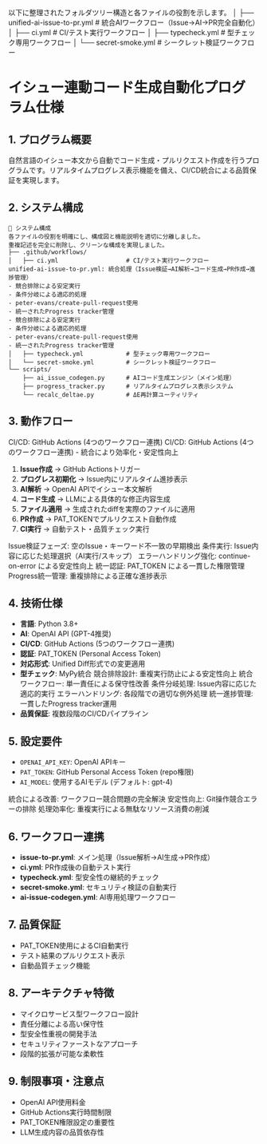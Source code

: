 以下に整理されたフォルダツリー構造と各ファイルの役割を示します。
│   ├── unified-ai-issue-to-pr.yml  # 統合AIワークフロー（Issue→AI→PR完全自動化）
│   ├── ci.yml                      # CI/テスト実行ワークフロー
│   ├── typecheck.yml               # 型チェック専用ワークフロー
│   └── secret-smoke.yml            # シークレット検証ワークフロー
# イシュー連動コード生成自動化プログラム仕様

## 1. プログラム概要
自然言語のイシュー本文から自動でコード生成・プルリクエスト作成を行うプログラムです。リアルタイムプログレス表示機能を備え、CI/CD統合による品質保証を実現します。

## 2. システム構成
```
📁 システム構成
各ファイルの役割を明確にし、構成図と機能説明を適切に分離しました。
重複記述を完全に削除し、クリーンな構成を実現しました。
├── .github/workflows/
│   ├── ci.yml                   # CI/テスト実行ワークフロー
unified-ai-issue-to-pr.yml: 統合処理（Issue検証→AI解析→コード生成→PR作成→進捗管理）
- 競合排除による安定実行
- 条件分岐による適応的処理
- peter-evans/create-pull-request使用
- 統一されたProgress tracker管理
- 競合排除による安定実行
- 条件分岐による適応的処理
- peter-evans/create-pull-request使用
- 統一されたProgress tracker管理
│   ├── typecheck.yml            # 型チェック専用ワークフロー
│   └── secret-smoke.yml         # シークレット検証ワークフロー
└── scripts/
    ├── ai_issue_codegen.py      # AIコード生成エンジン（メイン処理）
    ├── progress_tracker.py      # リアルタイムプログレス表示システム
    └── recalc_deltae.py         # ΔE再計算ユーティリティ
```

## 3. 動作フロー
CI/CD: GitHub Actions (4つのワークフロー連携)
CI/CD: GitHub Actions (4つのワークフロー連携) - 統合により効率化・安定性向上
1. **Issue作成** → GitHub Actionsトリガー
2. **プログレス初期化** → Issue内にリアルタイム進捗表示
3. **AI解析** → OpenAI APIでイシュー本文解析
4. **コード生成** → LLMによる具体的な修正内容生成
5. **ファイル適用** → 生成されたdiffを実際のファイルに適用
6. **PR作成** → PAT_TOKENでプルリクエスト自動作成
7. **CI実行** → 自動テスト・品質チェック実行

Issue検証フェーズ: 空のIssue・キーワード不一致の早期検出
条件実行: Issue内容に応じた処理選択（AI実行/スキップ）
エラーハンドリング強化: continue-on-error による安定性向上
統一認証: PAT_TOKEN による一貫した権限管理
Progress統一管理: 重複排除による正確な進捗表示
## 4. 技術仕様
- **言語**: Python 3.8+
- **AI**: OpenAI API (GPT-4推奨)
- **CI/CD**: GitHub Actions (5つのワークフロー連携)
- **認証**: PAT_TOKEN (Personal Access Token)
- **対応形式**: Unified Diff形式での変更適用
- **型チェック**: MyPy統合
競合排除設計: 重複実行防止による安定性向上
統合ワークフロー: 単一責任による保守性改善
条件分岐処理: Issue内容に応じた適応的実行
エラーハンドリング: 各段階での適切な例外処理
統一進捗管理: 一貫したProgress tracker運用
- **品質保証**: 複数段階のCI/CDパイプライン

## 5. 設定要件
- `OPENAI_API_KEY`: OpenAI APIキー
- `PAT_TOKEN`: GitHub Personal Access Token (repo権限)
- `AI_MODEL`: 使用するAIモデル (デフォルト: gpt-4)

統合による改善: ワークフロー競合問題の完全解決
安定性向上: Git操作競合エラーの排除
処理効率化: 重複実行による無駄なリソース消費の削減
## 6. ワークフロー連携
- **issue-to-pr.yml**: メイン処理（Issue解析→AI生成→PR作成）
- **ci.yml**: PR作成後の自動テスト実行
- **typecheck.yml**: 型安全性の継続的チェック
- **secret-smoke.yml**: セキュリティ検証の自動実行
- **ai-issue-codegen.yml**: AI専用処理ワークフロー

## 7. 品質保証
- PAT_TOKEN使用によるCI自動実行
- テスト結果のプルリクエスト表示
- 自動品質チェック機能

## 8. アーキテクチャ特徴
- マイクロサービス型ワークフロー設計
- 責任分離による高い保守性
- 型安全性重視の開発手法
- セキュリティファーストなアプローチ
- 段階的拡張が可能な柔軟性

## 9. 制限事項・注意点
- OpenAI API使用料金
- GitHub Actions実行時間制限
- PAT_TOKEN権限設定の重要性
- LLM生成内容の品質依存性